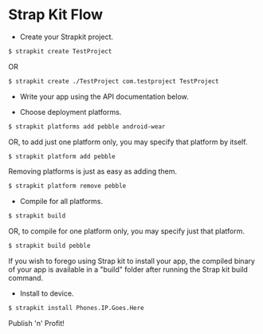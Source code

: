 # Strap Kit Flow

* Create your Strapkit project.
```bash
$ strapkit create TestProject
```
OR
```bash
$ strapkit create ./TestProject com.testproject TestProject
```

* Write your app using the API documentation below.

* Choose deployment platforms.
```bash
$ strapkit platforms add pebble android-wear
```
OR, to add just one platform only, you may specify that platform by itself.
```bash
$ strapkit platform add pebble
```
Removing platforms is just as easy as adding them.
```bash
$ strapkit platform remove pebble
```

* Compile for all platforms.
```bash
$ strapkit build
```
OR, to compile for one platform only, you may specify just that platform.
```bash
$ strapkit build pebble
```
If you wish to forego using Strap kit to install your app, the compiled binary of your app is available in a "build" folder after running the Strap kit build command.

* Install to device.
```bash
$ strapkit install Phones.IP.Goes.Here
```
Publish 'n' Profit!